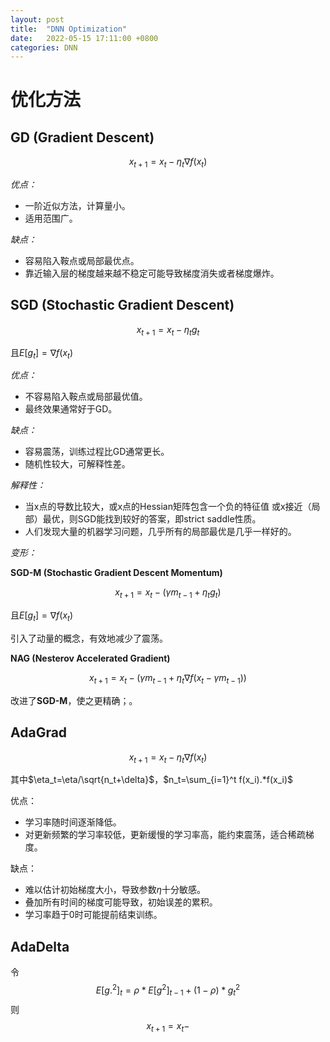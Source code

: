 ```yaml
---
layout: post
title:  "DNN Optimization"
date:   2022-05-15 17:11:00 +0800
categories: DNN
---
```


# 优化方法

## GD (Gradient Descent)

$$x_{t+1} = x_t - \eta_t \nabla f(x_t)$$

_优点：_

* 一阶近似方法，计算量小。
* 适用范围广。

_缺点：_

* 容易陷入鞍点或局部最优点。
* 靠近输入层的梯度越来越不稳定可能导致梯度消失或者梯度爆炸。

## SGD (Stochastic Gradient Descent)

$$x_{t+1} = x_t - \eta_t g_t$$

且$E[g_t]=\nabla f(x_t)$

_优点：_

* 不容易陷入鞍点或局部最优值。
* 最终效果通常好于GD。

_缺点：_

* 容易震荡，训练过程比GD通常更长。
* 随机性较大，可解释性差。

_解释性：_

* 当x点的导数比较大，或x点的Hessian矩阵包含一个负的特征值
或x接近（局部）最优，则SGD能找到较好的答案，即strict saddle性质。
* 人们发现大量的机器学习问题，几乎所有的局部最优是几乎一样好的。

_变形：_

**SGD-M (Stochastic Gradient Descent Momentum)**

$$x_{t+1} = x_t - (\gamma m_{t-1} + \eta_t g_t)$$

且$E[g_t]=\nabla f(x_t)$

引入了动量的概念，有效地减少了震荡。

**NAG (Nesterov Accelerated Gradient)**

$$x_{t+1} = x_t - (\gamma m_{t-1} + \eta_t \nabla f(x_t - \gamma m_{t-1}))$$


改进了**SGD-M**，使之更精确；。

## AdaGrad

$$x_{t+1} = x_t - \eta_t \nabla f(x_t)$$

其中$\eta_t=\eta/\sqrt{n_t+\delta}$，$n_t=\sum_{i=1}^t f(x_i).*f(x_i)$

优点：

* 学习率随时间逐渐降低。
* 对更新频繁的学习率较低，更新缓慢的学习率高，能约束震荡，适合稀疏梯度。

缺点：

* 难以估计初始梯度大小，导致参数$\eta$十分敏感。
* 叠加所有时间的梯度可能导致，初始误差的累积。
* 学习率趋于0时可能提前结束训练。

## AdaDelta

令
$$E[g.^2]_t=\rho * E[g^2]_{t-1} + (1-\rho) * g^2_t$$
则
$$x_{t+1}=x_t-$$

